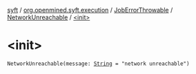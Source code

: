 [syft](../../../index.md) / [org.openmined.syft.execution](../../index.md) / [JobErrorThrowable](../index.md) / [NetworkUnreachable](index.md) / [&lt;init&gt;](./-init-.md)

# &lt;init&gt;

`NetworkUnreachable(message: `[`String`](https://kotlinlang.org/api/latest/jvm/stdlib/kotlin/-string/index.html)` = "network unreachable")`
